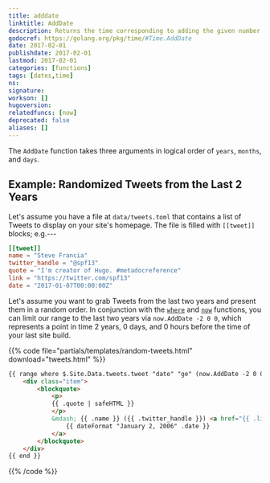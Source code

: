 ```yaml
---
title: adddate
linktitle: AddDate
description: Returns the time corresponding to adding the given number of years, months, and days passed to the function.
godocref: https://golang.org/pkg/time/#Time.AddDate
date: 2017-02-01
publishdate: 2017-02-01
lastmod: 2017-02-01
categories: [functions]
tags: [dates,time]
ns:
signature:
workson: []
hugoversion:
relatedfuncs: [now]
deprecated: false
aliases: []
---
```



The `AddDate` function takes three arguments in logical order of `years`, `months`, and `days`.

## Example: Randomized Tweets from the Last 2 Years

Let's assume you have a file at `data/tweets.toml` that contains a list of Tweets to display on your site's homepage. The file is filled with `[[tweet]]` blocks; e.g.---

```toml
[[tweet]]
name = "Steve Francia"
twitter_handle = "@spf13"
quote = "I'm creator of Hugo. #metadocreference"
link = "https://twitter.com/spf13"
date = "2017-01-07T00:00:00Z"
```

Let's assume you want to grab Tweets from the last two years and present them in a random order. In conjunction with the [`where`](/functions/where/) and [`now`](/functions/now/) functions, you can limit our range to the last two years via `now.AddDate -2 0 0`, which represents a point in time 2 years, 0 days, and 0 hours before the time of your last site build.

{{% code file="partials/templates/random-tweets.html" download="tweets.html" %}}
```html
{{ range where $.Site.Data.tweets.tweet "date" "ge" (now.AddDate -2 0 0) | shuffle }}
    <div class="item">
        <blockquote>
            <p>
            {{ .quote | safeHTML }}
            </p>
            &mdash; {{ .name }} ({{ .twitter_handle }}) <a href="{{ .link }}">
                {{ dateFormat "January 2, 2006" .date }}
            </a>
        </blockquote>
    </div>
{{ end }}
```
{{% /code %}}

<!-- Look to example in docs site here: https://github.com/spf13/hugo/blob/master/docs/layouts/index.html--e.g., can be paired with now and where -->



